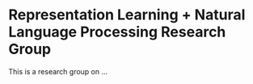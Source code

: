 # Representation Learning + Natural Language Processing Research Group

This is a research group on ...
